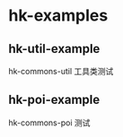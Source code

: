 # hk-examples
## hk-util-example ##
 hk-commons-util 工具类测试
 
## hk-poi-example ##
 hk-commons-poi 测试


